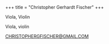 +++
title = "Christopher Gerhardt Fischer"
+++

Viola, Violin

<!--more-->

Viola, violin


CHRISTOPHERGFISCHER@GMAIL.COM



